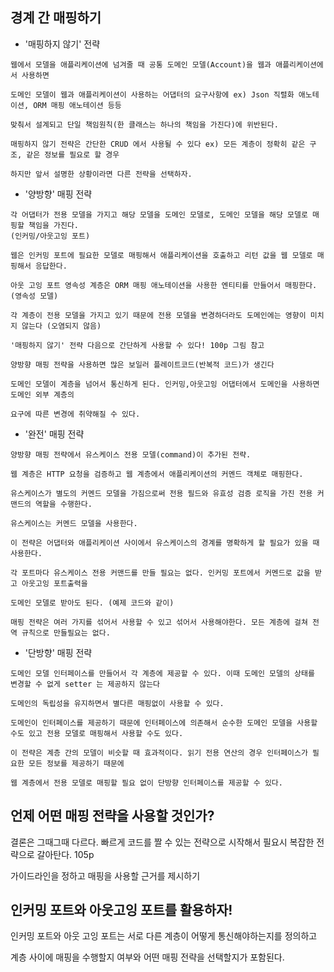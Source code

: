## 경계 간 매핑하기

* '매핑하지 않기' 전략
```
웹에서 모델을 애플리케이션에 넘겨줄 때 공통 도메인 모델(Account)을 웹과 애플리케이션에서 사용하면

도메인 모델이 웹과 애플리케이션이 사용하는 어댑터의 요구사항에 ex) Json 직렬화 애노테이션, ORM 매핑 애노테이션 등등

맞춰서 설계되고 단일 책임원칙(한 클래스는 하나의 책임을 가진다)에 위반된다.
```
```
매핑하지 않기 전략은 간단한 CRUD 에서 사용될 수 있다 ex) 모든 계층이 정확히 같은 구조, 같은 정보를 필요로 할 경우

하지만 앞서 설명한 상황이라면 다른 전략을 선택하자.
```

* '양방향' 매핑 전략
```
각 어댑터가 전용 모델을 가지고 해당 모델을 도메인 모델로, 도메인 모델을 해당 모델로 매핑할 책임을 가진다. 
(인커밍/아웃고잉 포트)

웹은 인커밍 포트에 필요한 모델로 매핑해서 애플리케이션을 호출하고 리턴 값을 웹 모델로 매핑해서 응답한다.

아웃 고잉 포트 영속성 계층은 ORM 매핑 애노테이션을 사용한 엔티티를 만들어서 매핑한다. (영속성 모델)

각 계층이 전용 모델을 가지고 있기 때문에 전용 모델을 변경하더라도 도메인에는 영향이 미치지 않는다 (오염되지 않음)

'매핑하지 않기' 전략 다음으로 간단하게 사용할 수 있다! 100p 그림 참고 
```
```
양방향 매핑 전략을 사용하면 많은 보일러 플레이트코드(반복적 코드)가 생긴다 

도메인 모델이 계층을 넘어서 통신하게 된다. 인커밍,아웃고잉 어댑터에서 도메인을 사용하면 도메인 외부 계층의 

요구에 따른 변경에 취약해질 수 있다.
```

* '완전' 매핑 전략
```
양방향 매핑 전략에서 유스케이스 전용 모델(command)이 추가된 전략.

웹 계층은 HTTP 요청을 검증하고 웹 계층에서 애플리케이션의 커멘드 객체로 매핑한다.

유스케이스가 별도의 커멘드 모델을 가짐으로써 전용 필드와 유효성 검증 로직을 가진 전용 커맨드의 역할을 수행한다.

유스케이스는 커멘드 모델을 사용한다.

이 전략은 어댑터와 애플리케이션 사이에서 유스케이스의 경계를 명확하게 할 필요가 있을 때 사용한다.

각 포트마다 유스케이스 전용 커맨드를 만들 필요는 없다. 인커밍 포트에서 커멘드로 값을 받고 아웃고잉 포트출력을 

도메인 모델로 받아도 된다. (예제 코드와 같이)

매핑 전략은 여러 가지를 섞어서 사용할 수 있고 섞어서 사용해야한다. 모든 계층에 걸쳐 전역 규칙으로 만들필요는 없다.
```

* '단방향' 매핑 전략
```
도메인 모델 인터페이스를 만들어서 각 계층에 제공할 수 있다. 이때 도메인 모델의 상태를 변경할 수 없게 setter 는 제공하지 않는다

도메인의 독립성을 유지하면서 별다른 매핑없이 사용할 수 있다. 

도메인이 인터페이스를 제공하기 때문에 인터페이스에 의존해서 순수한 도메인 모델을 사용할 수도 있고 전용 모델로 매핑해서 사용할 수도 있다.

이 전략은 계층 간의 모델이 비슷할 때 효과적이다. 읽기 전용 연산의 경우 인터페이스가 필요한 모든 정보를 제공하기 때문에

웹 계층에서 전용 모델로 매핑할 필요 없이 단방향 인터페이스를 제공할 수 있다.
```

## 언제 어떤 매핑 전략을 사용할 것인가?

결론은 그때그때 다르다. 빠르게 코드를 짤 수 있는 전략으로 시작해서 필요시 복잡한 전략으로 갈아탄다. 105p

가이드라인을 정하고 매핑을 사용할 근거를 제시하기

## 인커밍 포트와 아웃고잉 포트를 활용하자!

인커밍 포트와 아웃 고잉 포트는 서로 다른 계층이 어떻게 통신해야하는지를 정의하고 

계층 사이에 매핑을 수행할지 여부와 어떤 매핑 전략을 선택할지가 포함된다.






